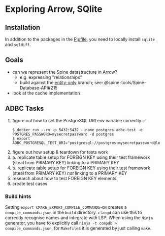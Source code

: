 # Exploring Arrow, SQlite

## Installation
In addition to the packages in the [Pipfile](./Pipfile), you need to locally install `sqlite` and `sqldiff`.

## Goals
- can we represent the Spine datastructure in Arrow?
  - e.g. expressing "relationships"
  - build against the [entity-only](https://github.com/spine-tools/Spine-Database-API/tree/issue_215_drop_object_and_relationship) branch; see: @spine-tools/Spine-Database-API#215
- look at the cache implementation 

## ADBC Tasks
1. figure out how to set the PostgreSQL URI env variable correctly ✅
   ```
   $ docker run --rm -p 5432:5432 --name postgres-adbc-test -e POSTGRES_PASSWORD=mysecretpassword -d postgres
   $ export ADBC_POSTGRESQL_TEST_URI="postgresql://postgres:mysecretpassword@localhost:5432/postgres"
   ```
3. figure out how setup & teardown for tests work
4. a. replicate table setup for FOREIGN KEY using their test framework (steal from PRIMARY KEY) linking to a PRIMARY KEY
3. b. replicate table setup for FOREIGN KEY using their test framework (steal from PRIMARY KEY) _not_ linking to a PRIMARY KEY
5. research about how to test FOREIGN KEY elements
6. create test cases

### Build hints

Setting `export CMAKE_EXPORT_COMPILE_COMMANDS=ON` creates a
`compile_commands.json` in the `build` directory.  `clangd` can use
this to correctly recognise names and integrate with LSP.  When using
the `Ninja` generator, you have to explicitly call `ninja -t compdb >
compile_commands.json`, for `Makefile`s it is generated by just
calling `make`.
